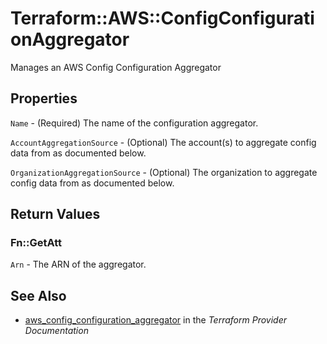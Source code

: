 # Terraform::AWS::ConfigConfigurationAggregator

Manages an AWS Config Configuration Aggregator

## Properties

`Name` - (Required) The name of the configuration aggregator.

`AccountAggregationSource` - (Optional) The account(s) to aggregate config data from as documented below.

`OrganizationAggregationSource` - (Optional) The organization to aggregate config data from as documented below.


## Return Values

### Fn::GetAtt

`Arn` - The ARN of the aggregator.

## See Also

* [aws_config_configuration_aggregator](https://www.terraform.io/docs/providers/aws/r/config_configuration_aggregator.html) in the _Terraform Provider Documentation_